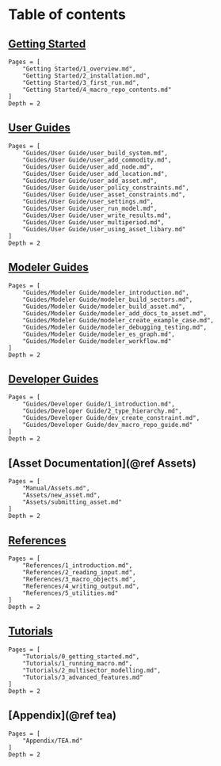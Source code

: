 
# Table of contents

## [Getting Started](@ref)
```@contents
Pages = [
    "Getting Started/1_overview.md",
    "Getting Started/2_installation.md",
    "Getting Started/3_first_run.md",
    "Getting Started/4_macro_repo_contents.md"
]
Depth = 2
```

## [User Guides](@ref)
```@contents
Pages = [
    "Guides/User Guide/user_build_system.md",
    "Guides/User Guide/user_add_commodity.md",
    "Guides/User Guide/user_add_node.md",
    "Guides/User Guide/user_add_location.md",
    "Guides/User Guide/user_add_asset.md",
    "Guides/User Guide/user_policy_constraints.md",
    "Guides/User Guide/user_asset_constraints.md",
    "Guides/User Guide/user_settings.md",
    "Guides/User Guide/user_run_model.md",
    "Guides/User Guide/user_write_results.md",
    "Guides/User Guide/user_multiperiod.md",
    "Guides/User Guide/user_using_asset_libary.md"
]
Depth = 2
```

## [Modeler Guides](@ref)
```@contents
Pages = [
    "Guides/Modeler Guide/modeler_introduction.md",
    "Guides/Modeler Guide/modeler_build_sectors.md",
    "Guides/Modeler Guide/modeler_build_asset.md",
    "Guides/Modeler Guide/modeler_add_docs_to_asset.md",
    "Guides/Modeler Guide/modeler_create_example_case.md",
    "Guides/Modeler Guide/modeler_debugging_testing.md",
    "Guides/Modeler Guide/modeler_es_graph.md",
    "Guides/Modeler Guide/modeler_workflow.md"
]
Depth = 2
```

## [Developer Guides](@ref)
```@contents
Pages = [
    "Guides/Developer Guide/1_introduction.md",
    "Guides/Developer Guide/2_type_hierarchy.md",
    "Guides/Developer Guide/dev_create_constraint.md",
    "Guides/Developer Guide/dev_macro_repo_guide.md"
]
Depth = 2
```

## [Asset Documentation](@ref Assets)
```@contents
Pages = [
    "Manual/Assets.md",
    "Assets/new_asset.md",
    "Assets/submitting_asset.md"
]
Depth = 2
```

## [References](@ref)
```@contents
Pages = [
    "References/1_introduction.md",
    "References/2_reading_input.md",
    "References/3_macro_objects.md",
    "References/4_writing_output.md",
    "References/5_utilities.md"
]
Depth = 2
```

## [Tutorials](@ref)
```@contents
Pages = [
    "Tutorials/0_getting_started.md",
    "Tutorials/1_running_macro.md",
    "Tutorials/2_multisector_modelling.md",
    "Tutorials/3_advanced_features.md"
]
Depth = 2
```

## [Appendix](@ref tea)
```@contents
Pages = [
    "Appendix/TEA.md"
]
Depth = 2
```